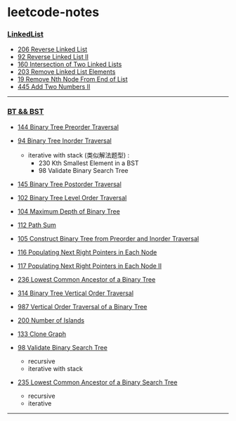 # leetcode-notes
### [LinkedList](https://github.com/xiaojing1031/leetcode-notes/blob/main/LinkedList.md#linkedlist)
- [206 Reverse Linked List](https://github.com/xiaojing1031/leetcode-notes/blob/main/LinkedList.md#206--reverse-linked-list)
- [92 Reverse Linked List II](https://github.com/xiaojing1031/leetcode-notes/blob/main/LinkedList.md#92-reverse-linked-list-ii)
- [160 Intersection of Two Linked Lists](https://github.com/xiaojing1031/leetcode-notes/blob/main/LinkedList.md#160-intersection-of-two-linked-lists)
- [203 Remove Linked List Elements](https://github.com/xiaojing1031/leetcode-notes/blob/main/LinkedList.md#203-remove-linked-list-elements-%E6%98%93%E9%94%99)
- [19 Remove Nth Node From End of List](https://github.com/xiaojing1031/leetcode-notes/blob/main/LinkedList.md#19-remove-nth-node-from-end-of-list-%E6%B3%A8%E6%84%8F%E8%AE%A4%E7%9C%9F%E5%AE%A1%E9%A2%98--%E6%98%93%E9%94%99)
- [445 Add Two Numbers II](https://github.com/xiaojing1031/leetcode-notes/blob/main/LinkedList.md#445-add-two-numbers-ii)
-----

### [BT && BST](https://github.com/xiaojing1031/leetcode-notes/blob/main/BT%20%26%20BST.md#bt--bst)
- [144 Binary Tree Preorder Traversal](https://github.com/xiaojing1031/leetcode-notes/blob/main/BT%20%26%20BST.md#144-binary-tree-preorder-traversal)
- [94 Binary Tree Inorder Traversal](https://github.com/xiaojing1031/leetcode-notes/blob/main/BT%20%26%20BST.md#94-binary-tree-inorder-traversal-%E5%A4%9A%E6%80%9D%E8%80%83%E4%B8%80%E4%B8%8B)
    - iterative with stack (类似解法题型) :
        - 230 Kth Smallest Element in a BST
        - 98 Validate Binary Search Tree
- [145 Binary Tree Postorder Traversal](https://github.com/xiaojing1031/leetcode-notes/blob/main/BT%20%26%20BST.md#145-binary-tree-postorder-traversal-%E6%80%9D%E8%80%83)
- [102 Binary Tree Level Order Traversal](https://github.com/xiaojing1031/leetcode-notes/blob/main/BT%20%26%20BST.md#102-binary-tree-level-order-traversal)
- [104 Maximum Depth of Binary Tree](https://github.com/xiaojing1031/leetcode-notes/blob/main/BT%20%26%20BST.md#104-maximum-depth-of-binary-tree)
- [112 Path Sum](https://github.com/xiaojing1031/leetcode-notes/blob/main/BT%20%26%20BST.md#112-path-sum)
- [105 Construct Binary Tree from Preorder and Inorder Traversal](https://github.com/xiaojing1031/leetcode-notes/blob/main/BT%20%26%20BST.md#105-construct-binary-tree-from-preorder-and-inorder-traversal)
- [116 Populating Next Right Pointers in Each Node](https://github.com/xiaojing1031/leetcode-notes/blob/main/BT%20%26%20BST.md#116-populating-next-right-pointers-in-each-node)
- [117 Populating Next Right Pointers in Each Node II](https://github.com/xiaojing1031/leetcode-notes/blob/main/BT%20%26%20BST.md#117-populating-next-right-pointers-in-each-node-ii)

- [236 Lowest Common Ancestor of a Binary Tree](https://github.com/xiaojing1031/leetcode-notes/blob/main/BT%20%26%20BST.md#236-lowest-common-ancestor-of-a-binary-tree)
- [314 Binary Tree Vertical Order Traversal](https://github.com/xiaojing1031/leetcode-notes/blob/main/BT%20%26%20BST.md#314-binary-tree-vertical-order-traversal)
- [987 Vertical Order Traversal of a Binary Tree](https://github.com/xiaojing1031/leetcode-notes/blob/main/BT%20%26%20BST.md#987-vertical-order-traversal-of-a-binary-tree)
- [200 Number of Islands](https://github.com/xiaojing1031/leetcode-notes/blob/main/BT%20%26%20BST.md#200-number-of-islands)

- [133 Clone Graph](https://github.com/xiaojing1031/leetcode-notes/blob/main/BT%20%26%20BST.md#133-clone-graph)
- [98 Validate Binary Search Tree](https://github.com/xiaojing1031/leetcode-notes/blob/main/BT%20%26%20BST.md#98-validate-binary-search-tree)
    - recursive 
    - iterative with stack

- [235 Lowest Common Ancestor of a Binary Search Tree]()
    - recursive
    - iterative
-----

